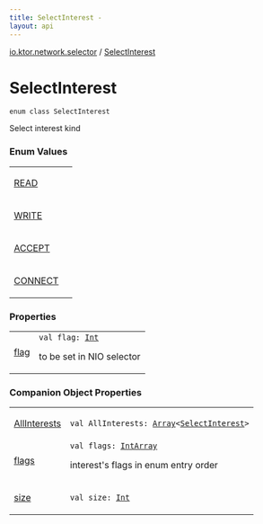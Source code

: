 ```yaml
---
title: SelectInterest - 
layout: api
---
```


<div class='api-docs-breadcrumbs'><a href="../index.html">io.ktor.network.selector</a> / <a href="./index.html">SelectInterest</a></div>

# SelectInterest

<div class="signature"><code><span class="keyword">enum</span> <span class="keyword">class </span><span class="identifier">SelectInterest</span></code></div>

Select interest kind

### Enum Values

<table class="api-docs-table">
<tbody>
<tr>
<td markdown="1">

<a href="-r-e-a-d.html">READ</a>


</td>
<td markdown="1">

</td>
</tr>
<tr>
<td markdown="1">

<a href="-w-r-i-t-e.html">WRITE</a>


</td>
<td markdown="1">

</td>
</tr>
<tr>
<td markdown="1">

<a href="-a-c-c-e-p-t.html">ACCEPT</a>


</td>
<td markdown="1">

</td>
</tr>
<tr>
<td markdown="1">

<a href="-c-o-n-n-e-c-t.html">CONNECT</a>


</td>
<td markdown="1">

</td>
</tr>
</tbody>
</table>

### Properties

<table class="api-docs-table">
<tbody>
<tr>
<td markdown="1">

<a href="flag.html">flag</a>


</td>
<td markdown="1">
<div class="signature"><code><span class="keyword">val </span><span class="identifier">flag</span><span class="symbol">: </span><a href="https://kotlinlang.org/api/latest/jvm/stdlib/kotlin/-int/index.html"><span class="identifier">Int</span></a></code></div>

to be set in NIO selector


</td>
</tr>
</tbody>
</table>

### Companion Object Properties

<table class="api-docs-table">
<tbody>
<tr>
<td markdown="1">

<a href="-all-interests.html">AllInterests</a>


</td>
<td markdown="1">
<div class="signature"><code><span class="keyword">val </span><span class="identifier">AllInterests</span><span class="symbol">: </span><a href="https://kotlinlang.org/api/latest/jvm/stdlib/kotlin/-array/index.html"><span class="identifier">Array</span></a><span class="symbol">&lt;</span><a href="./index.md"><span class="identifier">SelectInterest</span></a><span class="symbol">&gt;</span></code></div>

</td>
</tr>
<tr>
<td markdown="1">

<a href="flags.html">flags</a>


</td>
<td markdown="1">
<div class="signature"><code><span class="keyword">val </span><span class="identifier">flags</span><span class="symbol">: </span><a href="https://kotlinlang.org/api/latest/jvm/stdlib/kotlin/-int-array/index.html"><span class="identifier">IntArray</span></a></code></div>

interest's flags in enum entry order


</td>
</tr>
<tr>
<td markdown="1">

<a href="size.html">size</a>


</td>
<td markdown="1">
<div class="signature"><code><span class="keyword">val </span><span class="identifier">size</span><span class="symbol">: </span><a href="https://kotlinlang.org/api/latest/jvm/stdlib/kotlin/-int/index.html"><span class="identifier">Int</span></a></code></div>

</td>
</tr>
</tbody>
</table>
